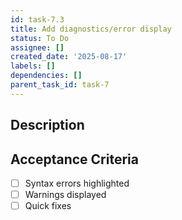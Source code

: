 ```yaml
---
id: task-7.3
title: Add diagnostics/error display
status: To Do
assignee: []
created_date: '2025-08-17'
labels: []
dependencies: []
parent_task_id: task-7
---
```


## Description

## Acceptance Criteria

- [ ] Syntax errors highlighted
- [ ] Warnings displayed
- [ ] Quick fixes
